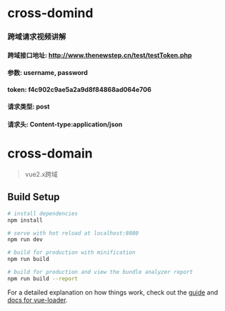 # cross-domind

### 跨域请求视频讲解

#### 跨域接口地址: http://www.thenewstep.cn/test/testToken.php

#### 参数: username, password

#### token: f4c902c9ae5a2a9d8f84868ad064e706

#### 请求类型: post

#### 请求头: Content-type:application/json


# cross-domain

> vue2.x跨域

## Build Setup

``` bash
# install dependencies
npm install

# serve with hot reload at localhost:8080
npm run dev

# build for production with minification
npm run build

# build for production and view the bundle analyzer report
npm run build --report
```

For a detailed explanation on how things work, check out the [guide](http://vuejs-templates.github.io/webpack/) and [docs for vue-loader](http://vuejs.github.io/vue-loader).
